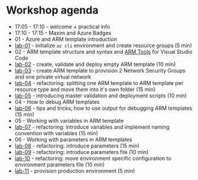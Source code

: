 # Workshop agenda

* 17:05 - 17:10 - welcome + practical info
* 17:10 - 17:15 - Maxim and Azure Badges
* 01 - Azure and ARM template introduction
* [lab-01](labs/lab-01/readme.md) - initialize `az cli` environment and create resource groups (5 min)
* 02 - ARM template structure and syntax and [ARM Tools](https://marketplace.visualstudio.com/items?itemName=msazurermtools.azurerm-vscode-tools) for Visual Studio Code
* [lab-02](labs/lab-02/readme.md) - create, validate and deploy empty ARM template (10 min)
* [lab-03](labs/lab-03/readme.md) - create ARM template to provision 2 Network Security Groups and one private virtual network
* [lab-04](labs/lab-04/readme.md) - refactoring: splitting one ARM template to ARM template per resource type and move them into it's own folder (15 min)
* [lab-05](labs/lab-05/readme.md) - introducing master validation and deployment scripts (10 min)
* 04 - How to debug ARM templates
* [lab-06](labs/lab-06/readme.md) - tips and tricks, how to use output for debugging ARM templates (15 min)
* 05 - Working with variables in ARM template
* [lab-07](labs/lab-07/readme.md) - refactoring: introduce variables and implement naming convention with variables (15 min)
* 06 - Working with parameters in ARM  templates
* [lab-08](labs/lab-08/readme.md) - refactoring: introduce parameters (15 min)
* [lab-09](labs/lab-09/readme.md) - refactoring: introduce parameters file (10 min)
* [lab-10](labs/lab-10/readme.md) - refactoring: move environment specific configuration to environment parameters file (10 min)
* [lab-11](labs/lab-11/readme.md) - provision production environment (5 min)
